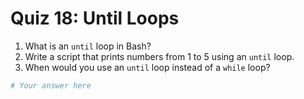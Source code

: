 # Quiz 18: Until Loops

1. What is an `until` loop in Bash?
2. Write a script that prints numbers from 1 to 5 using an `until` loop.
3. When would you use an `until` loop instead of a `while` loop?

```bash
# Your answer here
```
